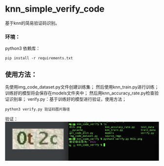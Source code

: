 # knn_simple_verify_code
基于knn的简易验证码识别。
### 环境：
python3
依赖库：
```
pip install -r requirements.txt
```
## 使用方法：
先使用img_code_dataset.py文件创建训练集；
然后使用knn_train.py进行训练；
训练好的模型将会保存在models文件夹中；
然后用knn_accuracy_rate.py检查验证识别率；
verify.py：基于训练好的模型进行验证，使用方法；
```
python3 verify.py 验证码图片路径
```
验证：
![test](https://github.com/VVzv/knn_simple_verify_code/blob/master/test.jpg)
